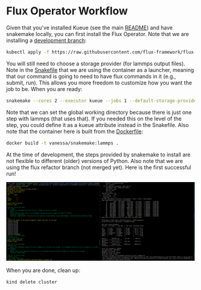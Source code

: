 # Flux Operator Workflow

Given that you've installed Kueue (see the main [README](../README.md)) and have snakemake locally, you can
first install the Flux Operator. Note that we are installing a [development branch](https://github.com/flux-framework/flux-operator/issues/211):

```bash
kubectl apply -f https://raw.githubusercontent.com/flux-framework/flux-operator/test-refactor-modular/examples/dist/flux-operator-refactor.yaml
```

You will still need to choose a storage provider (for lammps output files). Note in the [Snakefile](Snakefile) that we are using the container
as a launcher, meaning that our command is going to need to have flux commands in it (e.g., submit, run). This allows you more freedom to
customize how you want the job to be. When you are ready:

```bash
snakemake --cores 2 --executor kueue --jobs 1 --default-storage-provider s3 --default-storage-prefix s3://snakemake-testing-llnl --kueue-working-dir /home/flux/examples/reaxff/HNS
```

Note that we can set the global working directory because there is just one step with lammps (that uses that). If you needed this on the level of the step, you
could define it as a kueue attribute instead in the Snakefile. Also note that the container here is built from the [Dockerfile](Dockerfile):

```bash
docker build -t vanessa/snakemake:lammps .
```

At the time of development, the steps provided by snakemake to install are not flexible to different (older) versions of Python. Also note that we are using the flux refactor branch (not merged yet).
Here is the first successful run!

![first-successful-run.png](first-successful-run.png)

When you are done, clean up:

```bash
kind delete cluster
```